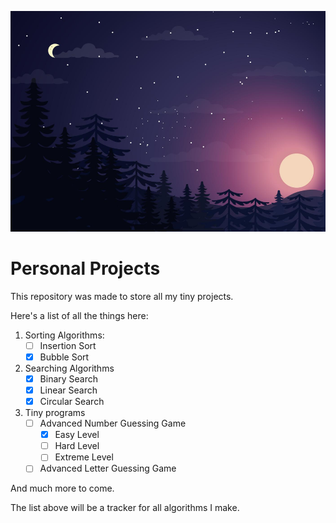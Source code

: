 ![Top Image](Assets/Background.png)

# Personal Projects

This repository was made to store all my tiny projects.

Here's a list of all the things here:

1. Sorting Algorithms:
   - [ ] Insertion Sort
   - [x] Bubble Sort
2. Searching Algorithms
   - [x] Binary Search
   - [x] Linear Search
   - [x] Circular Search
3. Tiny programs
   - [ ] Advanced Number Guessing Game
     - [x] Easy Level
     - [ ] Hard Level
     - [ ] Extreme Level
   - [ ] Advanced Letter Guessing Game

And much more to come. 

The list above will be a tracker for all algorithms I make.

